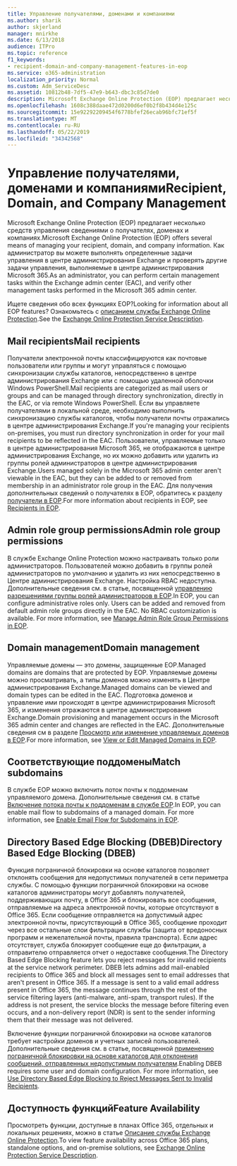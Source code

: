 ```yaml
---
title: Управление получателями, доменами и компаниями
ms.author: sharik
author: skjerland
manager: mnirkhe
ms.date: 6/13/2018
audience: ITPro
ms.topic: reference
f1_keywords:
- recipient-domain-and-company-management-features-in-eop
ms.service: o365-administration
localization_priority: Normal
ms.custom: Adm_ServiceDesc
ms.assetid: 10812b48-7df5-47e9-b643-dbc3c85d7de0
description: Microsoft Exchange Online Protection (EOP) предлагает несколько средств управления сведениями о получателях, доменах и компаниях. Как администратор вы можете выполнять определенные задачи управления в центре администрирования Exchange и проверять другие задачи управления, выполняемые в центре администрирования Microsoft 365.
ms.openlocfilehash: 1608c388daae472d0200d6ef0b2f8b434d4e125c
ms.sourcegitcommit: 15e92292209454f6778bfef26ecab96bfc71ef5f
ms.translationtype: MT
ms.contentlocale: ru-RU
ms.lasthandoff: 05/22/2019
ms.locfileid: "34342568"
---
```

# <a name="recipient-domain-and-company-management"></a><span data-ttu-id="4c5be-104">Управление получателями, доменами и компаниями</span><span class="sxs-lookup"><span data-stu-id="4c5be-104">Recipient, Domain, and Company Management</span></span>

<span data-ttu-id="4c5be-105">Microsoft Exchange Online Protection (EOP) предлагает несколько средств управления сведениями о получателях, доменах и компаниях.</span><span class="sxs-lookup"><span data-stu-id="4c5be-105">Microsoft Exchange Online Protection (EOP) offers several means of managing your recipient, domain, and company information.</span></span> <span data-ttu-id="4c5be-106">Как администратор вы можете выполнять определенные задачи управления в центре администрирования Exchange и проверять другие задачи управления, выполняемые в центре администрирования Microsoft 365.</span><span class="sxs-lookup"><span data-stu-id="4c5be-106">As an administrator, you can perform certain management tasks within the Exchange admin center (EAC), and verify other management tasks performed in the Microsoft 365 admin center.</span></span>
  
<span data-ttu-id="4c5be-107">Ищете сведения обо всех функциях EOP?</span><span class="sxs-lookup"><span data-stu-id="4c5be-107">Looking for information about all EOP features?</span></span> <span data-ttu-id="4c5be-108">Ознакомьтесь с [описанием службы Exchange Online Protection](exchange-online-protection-service-description.md).</span><span class="sxs-lookup"><span data-stu-id="4c5be-108">See the [Exchange Online Protection Service Description](exchange-online-protection-service-description.md).</span></span>
  
## <a name="mail-recipients"></a><span data-ttu-id="4c5be-109">Mail recipients</span><span class="sxs-lookup"><span data-stu-id="4c5be-109">Mail recipients</span></span>
<span data-ttu-id="4c5be-110"><a name="BKMK_mailrecipients"> </a></span><span class="sxs-lookup"><span data-stu-id="4c5be-110"></span></span>

<span data-ttu-id="4c5be-111">Получатели электронной почты классифицируются как почтовые пользователи или группы и могут управляться с помощью синхронизации службы каталогов, непосредственно в центре администрирования Exchange или с помощью удаленной оболочки Windows PowerShell.</span><span class="sxs-lookup"><span data-stu-id="4c5be-111">Mail recipients are categorized as mail users or groups and can be managed through directory synchronization, directly in the EAC, or via remote Windows PowerShell.</span></span> <span data-ttu-id="4c5be-112">Если вы управляете получателями в локальной среде, необходимо выполнить синхронизацию службы каталогов, чтобы получатели почты отражались в центре администрирования Exchange.</span><span class="sxs-lookup"><span data-stu-id="4c5be-112">If you're managing your recipients on-premises, you must run directory synchronization in order for your mail recipients to be reflected in the EAC.</span></span> <span data-ttu-id="4c5be-113">Пользователи, управляемые только в центре администрирования Microsoft 365, не отображаются в центре администрирования Exchange, но их можно добавить или удалить из группы ролей администраторов в центре администрирования Exchange.</span><span class="sxs-lookup"><span data-stu-id="4c5be-113">Users managed solely in the Microsoft 365 admin center aren't viewable in the EAC, but they can be added to or removed from membership in an administrator role group in the EAC.</span></span> <span data-ttu-id="4c5be-114">Для получения дополнительных сведений о получателях в EOP, обратитесь к разделу [получатели в EOP](https://go.microsoft.com/fwlink/p/?LinkId=280011).</span><span class="sxs-lookup"><span data-stu-id="4c5be-114">For more information about recipients in EOP, see [Recipients in EOP](https://go.microsoft.com/fwlink/p/?LinkId=280011).</span></span>
  
## <a name="admin-role-group-permissions"></a><span data-ttu-id="4c5be-115">Admin role group permissions</span><span class="sxs-lookup"><span data-stu-id="4c5be-115">Admin role group permissions</span></span>
<span data-ttu-id="4c5be-116"><a name="BKMK_adminrolegrouppermissions"> </a></span><span class="sxs-lookup"><span data-stu-id="4c5be-116"></span></span>

<span data-ttu-id="4c5be-p105">В службе Exchange Online Protection можно настраивать только роли администраторов. Пользователей можно добавить в группы ролей администраторов по умолчанию и удалить из них непосредственно в Центре администрирования Exchange. Настройка RBAC недоступна. Дополнительные сведения см. в статье, посвященной [управлению разрешениями группы ролей администраторов в EOP](https://go.microsoft.com/fwlink/p/?LinkId=282238).</span><span class="sxs-lookup"><span data-stu-id="4c5be-p105">In EOP, you can configure administrative roles only. Users can be added and removed from default admin role groups directly in the EAC. No RBAC customization is available. For more information, see [Manage Admin Role Group Permissions in EOP](https://go.microsoft.com/fwlink/p/?LinkId=282238).</span></span>
  
## <a name="domain-management"></a><span data-ttu-id="4c5be-121">Domain management</span><span class="sxs-lookup"><span data-stu-id="4c5be-121">Domain management</span></span>
<span data-ttu-id="4c5be-122"><a name="BKMK_domainmanagement"> </a></span><span class="sxs-lookup"><span data-stu-id="4c5be-122"></span></span>

<span data-ttu-id="4c5be-123">Управляемые домены — это домены, защищенные EOP.</span><span class="sxs-lookup"><span data-stu-id="4c5be-123">Managed domains are domains that are protected by EOP.</span></span> <span data-ttu-id="4c5be-124">Управляемые домены можно просматривать, а типы доменов можно изменять в Центре администрирования Exchange.</span><span class="sxs-lookup"><span data-stu-id="4c5be-124">Managed domains can be viewed and domain types can be edited in the EAC.</span></span> <span data-ttu-id="4c5be-125">Подготовка доменов и управление ими происходят в центре администрирования Microsoft 365, и изменения отражаются в центре администрирования Exchange.</span><span class="sxs-lookup"><span data-stu-id="4c5be-125">Domain provisioning and management occurs in the Microsoft 365 admin center and changes are reflected in the EAC.</span></span> <span data-ttu-id="4c5be-126">Дополнительные сведения см в разделе [Просмотр или изменение управляемых доменов в EOP](https://go.microsoft.com/fwlink/p/?LinkId=282239).</span><span class="sxs-lookup"><span data-stu-id="4c5be-126">For more information, see [View or Edit Managed Domains in EOP](https://go.microsoft.com/fwlink/p/?LinkId=282239).</span></span>
  
## <a name="match-subdomains"></a><span data-ttu-id="4c5be-127">Соответствующие поддомены</span><span class="sxs-lookup"><span data-stu-id="4c5be-127">Match subdomains</span></span>
<span data-ttu-id="4c5be-128"><a name="BKMK_EOP_Match_Subdomains"> </a></span><span class="sxs-lookup"><span data-stu-id="4c5be-128"></span></span>

<span data-ttu-id="4c5be-p107">В службе EOP можно включить поток почты к поддоменам управляемого домена. Дополнительные сведения см. в статье [Включение потока почты к поддоменам в службе EOP](https://go.microsoft.com/fwlink/p/?LinkId=397213).</span><span class="sxs-lookup"><span data-stu-id="4c5be-p107">In EOP, you can enable mail flow to subdomains of a managed domain. For more information, see [Enable Email Flow for Subdomains in EOP](https://go.microsoft.com/fwlink/p/?LinkId=397213).</span></span> 
  
## <a name="directory-based-edge-blocking-dbeb"></a><span data-ttu-id="4c5be-131">Directory Based Edge Blocking (DBEB)</span><span class="sxs-lookup"><span data-stu-id="4c5be-131">Directory Based Edge Blocking (DBEB)</span></span>
<span data-ttu-id="4c5be-132"><a name="BKMK_DBEB"> </a></span><span class="sxs-lookup"><span data-stu-id="4c5be-132"></span></span>

<span data-ttu-id="4c5be-p108">Функция пограничной блокировки на основе каталогов позволяет отклонять сообщения для недопустимых получателей в сети периметра службы. С помощью функции пограничной блокировки на основе каталогов администраторы могут добавлять получателей, поддерживающих почту, в Office 365 и блокировать все сообщения, отправляемые на адреса электронной почты, которые отсутствуют в Office 365. Если сообщение отправляется на допустимый адрес электронной почты, присутствующий в Office 365, сообщение проходит через все остальные слои фильтрации службы (защита от вредоносных программ и нежелательной почты, правила транспорта). Если адрес отсутствует, служба блокирует сообщение еще до фильтрации, а отправителю отправляется отчет о недоставке сообщения.</span><span class="sxs-lookup"><span data-stu-id="4c5be-p108">The Directory Based Edge Blocking feature lets you reject messages for invalid recipients at the service network perimeter. DBEB lets admins add mail-enabled recipients to Office 365 and block all messages sent to email addresses that aren't present in Office 365. If a message is sent to a valid email address present in Office 365, the message continues through the rest of the service filtering layers (anti-malware, anti-spam, transport rules). If the address is not present, the service blocks the message before filtering even occurs, and a non-delivery report (NDR) is sent to the sender informing them that their message was not delivered.</span></span> 
  
<span data-ttu-id="4c5be-p109">Включение функции пограничной блокировки на основе каталогов требует настройки доменов и учетных записей пользователей. Дополнительные сведения см. в статье, посвященной [применению пограничной блокировки на основе каталогов для отклонения сообщений, отправленных недопустимым получателям](https://go.microsoft.com/fwlink/p/?LinkId=390676).</span><span class="sxs-lookup"><span data-stu-id="4c5be-p109">Enabling DBEB requires some user and domain configuration. For more information, see [Use Directory Based Edge Blocking to Reject Messages Sent to Invalid Recipients](https://go.microsoft.com/fwlink/p/?LinkId=390676).</span></span>
  
## <a name="feature-availability"></a><span data-ttu-id="4c5be-139">Доступность функций</span><span class="sxs-lookup"><span data-stu-id="4c5be-139">Feature Availability</span></span>
<span data-ttu-id="4c5be-140"><a name="BKMK_DBEB"> </a></span><span class="sxs-lookup"><span data-stu-id="4c5be-140"></span></span>

<span data-ttu-id="4c5be-141">Просмотреть функции, доступные в планах Office 365, отдельных и локальных решениях, можно в статье [Описание службы Exchange Online Protection](exchange-online-protection-service-description.md).</span><span class="sxs-lookup"><span data-stu-id="4c5be-141">To view feature availability across Office 365 plans, standalone options, and on-premise solutions, see [Exchange Online Protection Service Description](exchange-online-protection-service-description.md).</span></span>
  

